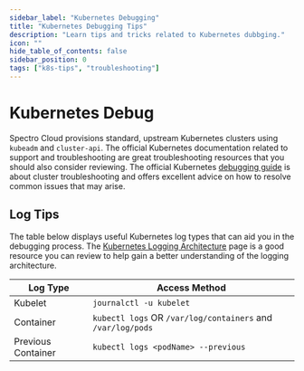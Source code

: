 ```yaml
---
sidebar_label: "Kubernetes Debugging"
title: "Kubernetes Debugging Tips"
description: "Learn tips and tricks related to Kubernetes dubbging."
icon: ""
hide_table_of_contents: false
sidebar_position: 0
tags: ["k8s-tips", "troubleshooting"]
---
```


# Kubernetes Debug

Spectro Cloud provisions standard, upstream Kubernetes clusters using `kubeadm` and `cluster-api`. The official Kubernetes documentation related to support and troubleshooting are great troubleshooting resources that you should also consider reviewing. The official Kubernetes [debugging guide](https://kubernetes.io/docs/tasks/debug-application-cluster/debug-cluster) is about cluster troubleshooting and offers excellent advice on how to resolve common issues that may arise.

## Log Tips

The table below displays useful Kubernetes log types that can aid you in the debugging process. The [Kubernetes Logging Architecture](https://kubernetes.io/docs/concepts/cluster-administration/logging/) page is a good resource you can review to help gain a better understanding of the logging architecture.

| **Log Type**       | **Access Method**                                           |
| ------------------ | ----------------------------------------------------------- |
| Kubelet            | `journalctl -u kubelet`                                     |
| Container          | `kubectl logs` OR `/var/log/containers` and `/var/log/pods` |
| Previous Container | `kubectl logs <podName> --previous`                         |
